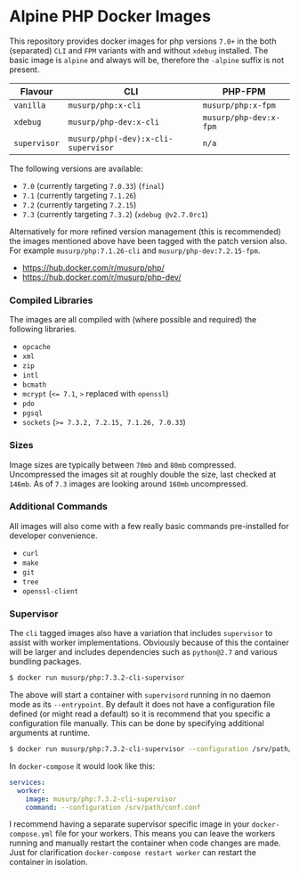 # Alpine PHP Docker Images

This repository provides docker images for php versions `7.0+` in the both (separated) `CLI` and `FPM` variants with and without `xdebug` installed.
The basic image is `alpine` and always will be, therefore the `-alpine` suffix is not present.

| Flavour | CLI | PHP-FPM |
| --- | --- | --- |
| `vanilla` | `musurp/php:x-cli` | `musurp/php:x-fpm` |
| `xdebug` | `musurp/php-dev:x-cli` | `musurp/php-dev:x-fpm` |
| `supervisor` | `musurp/php(-dev):x-cli-supervisor` | `n/a` |

The following versions are available:

* `7.0` (currently targeting `7.0.33`) (`final`)
* `7.1` (currently targeting `7.1.26`)
* `7.2` (currently targeting `7.2.15`)
* `7.3` (currently targeting `7.3.2`) (`xdebug @v2.7.0rc1`)

Alternatively for more refined version management (this is recommended) the images mentioned above have been tagged with the patch version also.
For example `musurp/php:7.1.26-cli` and `musurp/php-dev:7.2.15-fpm`.

* https://hub.docker.com/r/musurp/php/
* https://hub.docker.com/r/musurp/php-dev/

### Compiled Libraries

The images are all compiled with (where possible and required) the following libraries.

* `opcache`
* `xml`
* `zip`
* `intl`
* `bcmath`
* `mcrypt` (`<= 7.1`, `>` replaced with `openssl`)
* `pdo`
* `pgsql`
* `sockets` (`>= 7.3.2, 7.2.15, 7.1.26, 7.0.33`)

### Sizes

Image sizes are typically between `70mb` and `80mb` compressed.
Uncompressed the images sit at roughly double the size, last checked at `146mb`.
As of `7.3` images are looking around `160mb` uncompressed.

### Additional Commands

All images will also come with a few really basic commands pre-installed for developer convenience.

* `curl`
* `make`
* `git`
* `tree`
* `openssl-client`

### Supervisor

The `cli` tagged images also have a variation that includes `supervisor` to assist with worker implementations.
Obviously because of this the container will be larger and includes dependencies such as `python@2.7` and various bundling packages.

```sh
$ docker run musurp/php:7.3.2-cli-supervisor
```

The above will start a container with `supervisord` running in no daemon mode as its `--entrypoint`.
By default it does not have a configuration file defined (or might read a default) so it is recommend that you specific a configuration file manually.
This can be done by specifying additional arguments at runtime.

```sh
$ docker run musurp/php:7.3.2-cli-supervisor --configuration /srv/path/conf.conf
```

In `docker-compose` it would look like this:

```yaml
services:
  worker:
    image: musurp/php:7.3.2-cli-supervisor
    command: --configuration /srv/path/conf.conf
```

I recommend having a separate supervisor specific image in your `docker-compose.yml` file for your workers.
This means you can leave the workers running and manually restart the container when code changes are made.
Just for clarification `docker-compose restart worker` can restart the container in isolation.
